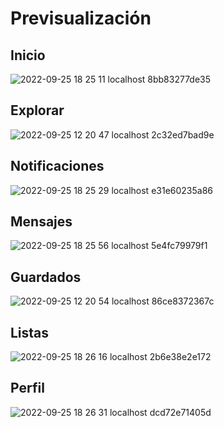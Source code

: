 


<h1> Previsualización </h1>

<h2>Inicio</h2>

![2022-09-25 18 25 11 localhost 8bb83277de35](https://user-images.githubusercontent.com/99273526/192166358-7216fefa-36f0-4f74-87aa-f80edebac552.png)

<h2>Explorar</h2>

![2022-09-25 12 20 47 localhost 2c32ed7bad9e](https://user-images.githubusercontent.com/99273526/192166245-e0bc78ff-28f5-4bf0-83e9-7d1bdfa36901.png)

<h2>Notificaciones</h2>

![2022-09-25 18 25 29 localhost e31e60235a86](https://user-images.githubusercontent.com/99273526/192166316-1d062e39-ec32-40d0-99d1-d66d8938e8a6.png)

<h2>Mensajes</h2>

![2022-09-25 18 25 56 localhost 5e4fc79979f1](https://user-images.githubusercontent.com/99273526/192166329-7a8439cd-0383-46cf-9b89-df0902d24124.png)

<h2>Guardados</h2>

![2022-09-25 12 20 54 localhost 86ce8372367c](https://user-images.githubusercontent.com/99273526/192166248-2b26ede8-2539-4e3a-bd6e-b10a90b82ae0.png)

<h2>Listas</h2>

![2022-09-25 18 26 16 localhost 2b6e38e2e172](https://user-images.githubusercontent.com/99273526/192166334-826ababc-1058-4d61-b297-d2fa86fc48fc.png)

<h2>Perfil</h2>

![2022-09-25 18 26 31 localhost dcd72e71405d](https://user-images.githubusercontent.com/99273526/192166339-d55702bd-2b13-45d4-aeba-16d063b92110.png)
